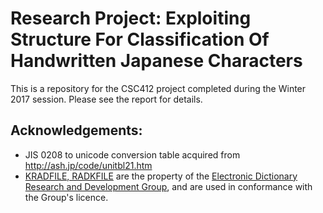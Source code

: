# Research Project: Exploiting Structure For Classification Of Handwritten Japanese Characters
This is a repository for the CSC412 project completed during the Winter 2017 session. Please see the report for details.

## Acknowledgements:
- JIS 0208 to unicode conversion table acquired from http://ash.jp/code/unitbl21.htm
- [KRADFILE, RADKFILE](http://www.csse.monash.edu.au/~jwb/kradinf.html) are the property of the [Electronic Dictionary Research and Development Group](http://www.edrdg.org/), and are used in conformance with the Group's licence.
